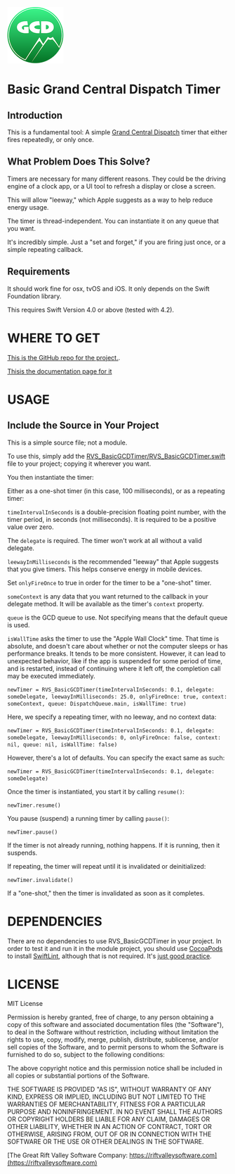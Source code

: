 ![Project Icon](icon.png)

Basic Grand Central Dispatch Timer
=

Introduction
-

This is a fundamental tool: A simple [Grand Central Dispatch](https://developer.apple.com/documentation/dispatch) timer that either fires repeatedly, or only once.

What Problem Does This Solve?
-

Timers are necessary for many different reasons. They could be the driving engine of a clock app, or a UI tool to refresh a display or close a screen.

This will allow "leeway," which Apple suggests as a way to help reduce energy usage.

The timer is thread-independent. You can instantiate it on any queue that you want.

It's incredibly simple. Just a "set and forget," if you are firing just once, or a simple repeating callback.

Requirements
-

It should work fine for osx, tvOS and iOS. It only depends on the Swift Foundation library.

This requires Swift Version 4.0 or above (tested with 4.2).

WHERE TO GET
=

[This is the GitHub repo for the project.](https://github.com/RiftValleySoftware/RVS_BasicGCDTimer).

[Thisis the documentation page for it](https://riftvalleysoftware.com/work/open-source-projects/#RVS_BasicGCDTimer)

USAGE
=

Include the Source in Your Project
-

This is a simple source file; not a module.

To use this, simply add the [RVS_BasicGCDTimer/RVS_BasicGCDTimer.swift](https://github.com/RiftValleySoftware/RVS_BasicGCDTimer/blob/master/RVS_BasicGCDTimer/RVS_BasicGCDTimer.swift) file to your project; copying it wherever you want.

You then instantiate the timer:

Either as a one-shot timer (in this case, 100 milliseconds), or as a repeating timer:

`timeIntervalInSeconds` is a double-precision floating point number, with the timer period, in seconds (not milliseconds). It is required to be a positive value over zero.

The `delegate` is required. The timer won't work at all without a valid delegate.

`leewayInMilliseconds` is the recommended "leeway" that Apple suggests that you give timers. This helps conserve energy in mobile devices.

Set `onlyFireOnce` to true in order for the timer to be a "one-shot" timer.

`someContext` is any data that you want returned to the callback in your delegate method. It will be available as the timer's `context` property.

`queue` is the GCD queue to use. Not specifying means that the default queue is used.

`isWallTime` asks the timer to use the "Apple Wall Clock" time. That time is absolute, and doesn't care about whether or not the computer sleeps or has performance breaks. It tends to be more consistent. However, it can lead to unexpected behavior, like if the app is suspended for some period of time, and is restarted, instead of continuing where it left off, the completion call may be executed immediately.

    newTimer = RVS_BasicGCDTimer(timeIntervalInSeconds: 0.1, delegate: someDelegate, leewayInMilliseconds: 25.0, onlyFireOnce: true, context: someContext, queue: DispatchQueue.main, isWallTime: true)

Here, we specify a repeating timer, with no leeway, and no context data:

    newTimer = RVS_BasicGCDTimer(timeIntervalInSeconds: 0.1, delegate: someDelegate, leewayInMilliseconds: 0, onlyFireOnce: false, context: nil, queue: nil, isWallTime: false)

However, there's a lot of defaults. You can specify the exact same as such:

    newTimer = RVS_BasicGCDTimer(timeIntervalInSeconds: 0.1, delegate: someDelegate)

Once the timer is instantiated, you start it by calling `resume()`:

    newTimer.resume()

You pause (suspend) a running timer by calling `pause()`:

    newTimer.pause()

If the timer is not already running, nothing happens. If it is running, then it suspends.

If repeating, the timer will repeat until it is invalidated or deinitialized:

    newTimer.invalidate()

If a "one-shot," then the timer is invalidated as soon as it completes.

DEPENDENCIES
=

There are no dependencies to use RVS_BasicGCDTimer in your project. In order to test it and run it in the module project, you should use [CocoaPods](https://cocoapods.org) to install [SwiftLint](https://cocoapods.org/pods/SwiftLint), although that is not required. It's [just good practice](https://littlegreenviper.com/series/swiftwater/swiftlint/).

LICENSE
=
MIT License

Permission is hereby granted, free of charge, to any person obtaining a copy of this software and associated documentation
files (the "Software"), to deal in the Software without restriction, including without limitation the rights to use, copy,
modify, merge, publish, distribute, sublicense, and/or sell copies of the Software, and to permit persons to whom the
Software is furnished to do so, subject to the following conditions:

The above copyright notice and this permission notice shall be included in all copies or substantial portions of the Software.

THE SOFTWARE IS PROVIDED "AS IS", WITHOUT WARRANTY OF ANY KIND, EXPRESS OR IMPLIED, INCLUDING BUT NOT LIMITED TO THE WARRANTIES
OF MERCHANTABILITY, FITNESS FOR A PARTICULAR PURPOSE AND NONINFRINGEMENT.
IN NO EVENT SHALL THE AUTHORS OR COPYRIGHT HOLDERS BE LIABLE FOR ANY CLAIM, DAMAGES OR OTHER LIABILITY, WHETHER IN AN ACTION OF
CONTRACT, TORT OR OTHERWISE, ARISING FROM, OUT OF OR IN CONNECTION WITH THE SOFTWARE OR THE USE OR OTHER DEALINGS IN THE SOFTWARE.


[The Great Rift Valley Software Company: https://riftvalleysoftware.com](https://riftvalleysoftware.com)

